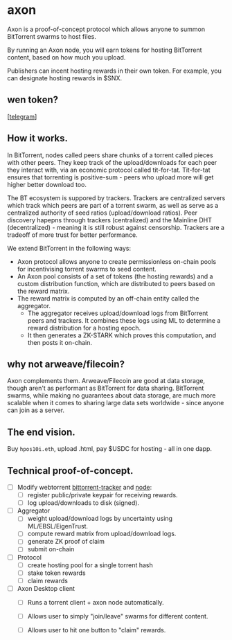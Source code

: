 
axon
====

Axon is a proof-of-concept protocol which allows anyone to summon BitTorrent swarms to host files.

By running an Axon node, you will earn tokens for hosting BitTorrent content, based on how much you upload.

Publishers can incent hosting rewards in their own token. For example, you can designate hosting rewards in $SNX.

## wen token?

\[[telegram](https://t.me/+Vr5fdICI1bI0Njk1)\]

## How it works.

In BitTorrent, nodes called peers share chunks of a torrent called pieces with other peers. They keep track of the upload/downloads for each peer they interact with, via an economic protocol called tit-for-tat. Tit-for-tat ensures that torrenting is positive-sum - peers who upload more will get higher better download too.

The BT ecosystem is suppored by trackers. Trackers are centralized servers which track which peers are part of a torrent swarm, as well as serve as a centralized authority of seed ratios (upload/download ratios). Peer discovery hapepns through trackers (centralized) and the Mainline DHT (decentralized) - meaning it is still robust against censorship. Trackers are a tradeoff of more trust for better performance.

We extend BitTorrent in the following ways:

 - Axon protocol allows anyone to create permissionless on-chain pools for incentivising torrent swarms to seed content.
 - An Axon pool consists of a set of tokens (the hosting rewards) and a custom distribution function, which are distributed to peers based on the reward matrix.
 - The reward matrix is computed by an off-chain entity called the aggregator.
   - The aggregator receives upload/download logs from BitTorrent peers and trackers. It combines these logs using ML to determine a reward distribution for a hosting epoch.
   - It then generates a ZK-STARK which proves this computation, and then posts it on-chain.

## why not arweave/filecoin?

Axon complements them. Arweave/Filecoin are good at data storage, though aren't as performant as BitTorrent for data sharing. BitTorrent swarms, while making no guarantees about data storage, are much more scalable when it comes to sharing large data sets worldwide - since anyone can join as a server.

## The end vision.

Buy `hpos10i.eth`, upload .html, pay $USDC for hosting - all in one dapp.

## Technical proof-of-concept.

 - [ ] Modify webtorrent [bittorrent-tracker](https://github.com/webtorrent/bittorrent-tracker) and [node](https://github.com/webtorrent/webtorrent):
   - [ ] register public/private keypair for receiving rewards.
   - [ ] log upload/downloads to disk (signed).
 - [ ] Aggregator 
   - [ ] weight upload/download logs by uncertainty using ML/EBSL/EigenTrust.
   - [ ] compute reward matrix from upload/download logs.
   - [ ] generate ZK proof of claim
   - [ ] submit on-chain
 - [ ] Protocol
   - [ ] create hosting pool for a single torrent hash
   - [ ] stake token rewards
   - [ ] claim rewards
 - [ ] Axon Desktop client
   - [ ] Runs a torrent client + axon node automatically.
   - [ ] Allows user to simply "join/leave" swarms for different content.
   - [ ] Allows user to hit one button to "claim" rewards.




